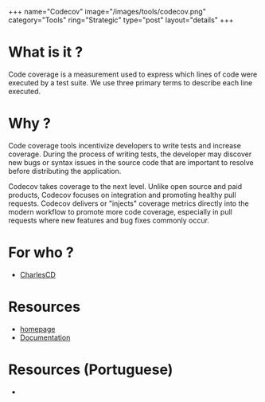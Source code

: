 +++
name="Codecov"
image="/images/tools/codecov.png"
category="Tools"
ring="Strategic"
type="post"
layout="details"
+++

# What is it ?
Code coverage is a measurement used to express which lines of code were executed by a test suite. We use three primary terms to describe each line executed.


# Why ?
Code coverage tools incentivize developers to write tests and increase coverage. During the process of writing tests, the developer may discover new bugs or syntax issues in the source code that are important to resolve before distributing the application.

Codecov takes coverage to the next level. Unlike open source and paid products, Codecov focuses on integration and promoting healthy pull requests. Codecov delivers or "injects" coverage metrics directly into the modern workflow to promote more code coverage, especially in pull requests where new features and bug fixes commonly occur.

# For who ?
* [CharlesCD](https://charlescd.io/)

# Resources
* [homepage](https://about.codecov.io/)
* [Documentation](https://docs.codecov.com/docs/about-code-coverage)

# Resources (Portuguese)
* []()
